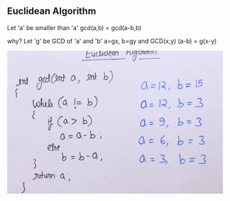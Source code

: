 ## Euclidean Algorithm

Let 'a' be smaller than 'a' gcd(a,b) = gcd(a-b,b)

why?
Let 'g' be GCD of 'a' and 'b'
a=gx, b=gy and GCD(x,y)
(a-b) = g(x-y)

![dth99](https://github.com/dth99/dsa/blob/main/misc/ss1.png)